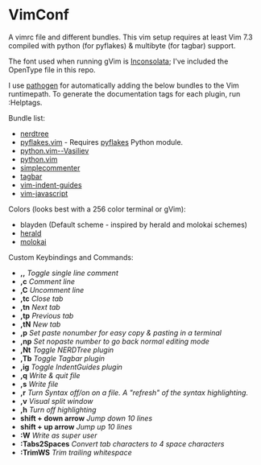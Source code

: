 VimConf
=======

A vimrc file and different bundles. This vim setup requires at least Vim 7.3 compiled with python (for pyflakes) & multibyte (for tagbar) support.

The font used when running gVim is [Inconsolata](http://www.levien.com/type/myfonts/inconsolata.html "Inconsolata"); I've included the OpenType file in this repo.

I use [pathogen](https://github.com/tpope/vim-pathogen "pathogen") for automatically adding the below bundles to the Vim runtimepath. To generate the documentation tags for each plugin, run :Helptags.

Bundle list:

* [nerdtree](https://github.com/scrooloose/nerdtree "nerdtree")
* [pyflakes.vim](https://github.com/kevinw/pyflakes-vim "pyflakes") - Requires [pyflakes](https://github.com/kevinw/pyflakes "pyflakes") Python module.
* [python.vim--Vasiliev](https://github.com/vim-scripts/python.vim--Vasiliev "python.vim--Vasiliev")
* [python.vim](https://github.com/vim-scripts/python.vim "python.vim")
* [simplecommenter](https://github.com/vim-scripts/simplecommenter "simplecommenter")
* [tagbar](https://github.com/majutsushi/tagbar "tagbar")
* [vim-indent-guides](https://github.com/nathanaelkane/vim-indent-guides "vim-indent-guides")
* [vim-javascript](https://github.com/pangloss/vim-javascript "vim-javascript")

Colors (looks best with a 256 color terminal or gVim):

* blayden (Default scheme - inspired by herald and molokai schemes)
* [herald](https://github.com/vim-scripts/herald.vim "herald")
* [molokai](https://github.com/vim-scripts/molokai "molokai")

Custom Keybindings and Commands:

* **,,** *Toggle single line comment*
* **,c** *Comment line*
* **,C** *Uncomment line*
* **,tc** *Close tab*
* **,tn** *Next tab*
* **,tp** *Previous tab*
* **,tN** *New tab*
* **,p** *Set paste nonumber for easy copy & pasting in a terminal*
* **,np** *Set nopaste number to go back normal editing mode*
* **,Nt** *Toggle NERDTree plugin*
* **,Tb** *Toggle Tagbar plugin*
* **,ig** *Toggle IndentGuides plugin*
* **,q**  *Write & quit file*
* **,s** *Write file*
* **,r** *Turn Syntax off/on on a file. A "refresh" of the syntax highlighting.*
* **,v** *Visual split window*
* **,h** *Turn off highlighting*
* **shift + down arrow** *Jump down 10 lines*
* **shift + up arrow** *Jump up 10 lines*
* **:W** *Write as super user*
* **:Tabs2Spaces** *Convert tab characters to 4 space characters*
* **:TrimWS** *Trim trailing whitespace*
